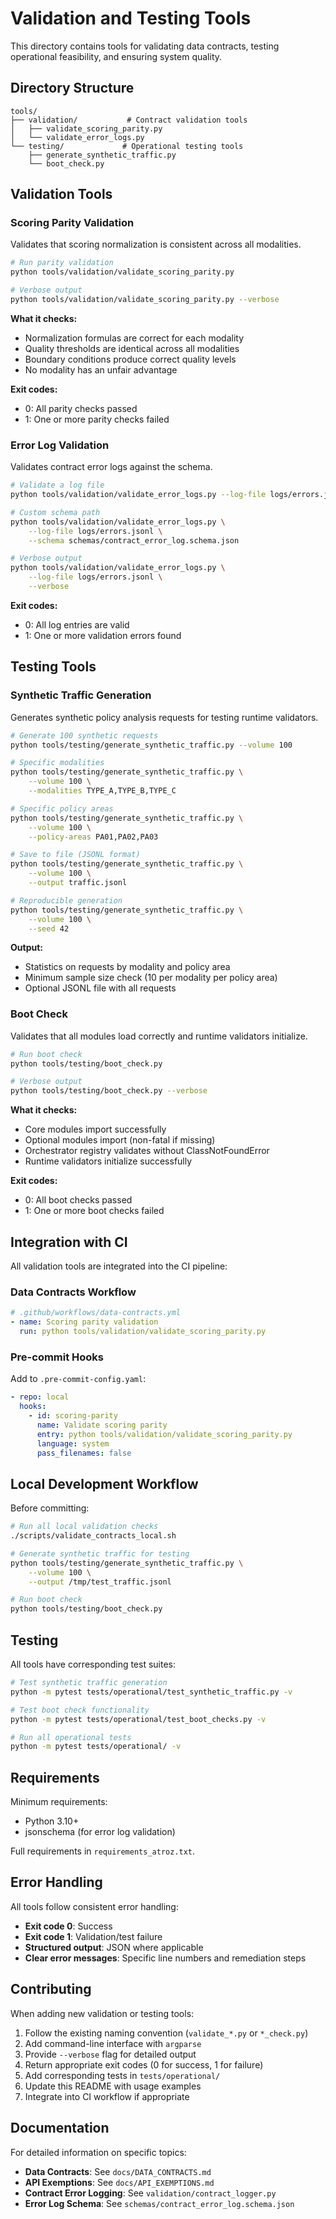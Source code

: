 # Validation and Testing Tools

This directory contains tools for validating data contracts, testing operational feasibility, and ensuring system quality.

## Directory Structure

```
tools/
├── validation/           # Contract validation tools
│   ├── validate_scoring_parity.py
│   └── validate_error_logs.py
└── testing/             # Operational testing tools
    ├── generate_synthetic_traffic.py
    └── boot_check.py
```

## Validation Tools

### Scoring Parity Validation

Validates that scoring normalization is consistent across all modalities.

```bash
# Run parity validation
python tools/validation/validate_scoring_parity.py

# Verbose output
python tools/validation/validate_scoring_parity.py --verbose
```

**What it checks:**
- Normalization formulas are correct for each modality
- Quality thresholds are identical across all modalities
- Boundary conditions produce correct quality levels
- No modality has an unfair advantage

**Exit codes:**
- 0: All parity checks passed
- 1: One or more parity checks failed

### Error Log Validation

Validates contract error logs against the schema.

```bash
# Validate a log file
python tools/validation/validate_error_logs.py --log-file logs/errors.jsonl

# Custom schema path
python tools/validation/validate_error_logs.py \
    --log-file logs/errors.jsonl \
    --schema schemas/contract_error_log.schema.json

# Verbose output
python tools/validation/validate_error_logs.py \
    --log-file logs/errors.jsonl \
    --verbose
```

**Exit codes:**
- 0: All log entries are valid
- 1: One or more validation errors found

## Testing Tools

### Synthetic Traffic Generation

Generates synthetic policy analysis requests for testing runtime validators.

```bash
# Generate 100 synthetic requests
python tools/testing/generate_synthetic_traffic.py --volume 100

# Specific modalities
python tools/testing/generate_synthetic_traffic.py \
    --volume 100 \
    --modalities TYPE_A,TYPE_B,TYPE_C

# Specific policy areas
python tools/testing/generate_synthetic_traffic.py \
    --volume 100 \
    --policy-areas PA01,PA02,PA03

# Save to file (JSONL format)
python tools/testing/generate_synthetic_traffic.py \
    --volume 100 \
    --output traffic.jsonl

# Reproducible generation
python tools/testing/generate_synthetic_traffic.py \
    --volume 100 \
    --seed 42
```

**Output:**
- Statistics on requests by modality and policy area
- Minimum sample size check (10 per modality per policy area)
- Optional JSONL file with all requests

### Boot Check

Validates that all modules load correctly and runtime validators initialize.

```bash
# Run boot check
python tools/testing/boot_check.py

# Verbose output
python tools/testing/boot_check.py --verbose
```

**What it checks:**
- Core modules import successfully
- Optional modules import (non-fatal if missing)
- Orchestrator registry validates without ClassNotFoundError
- Runtime validators initialize successfully

**Exit codes:**
- 0: All boot checks passed
- 1: One or more boot checks failed

## Integration with CI

All validation tools are integrated into the CI pipeline:

### Data Contracts Workflow

```yaml
# .github/workflows/data-contracts.yml
- name: Scoring parity validation
  run: python tools/validation/validate_scoring_parity.py
```

### Pre-commit Hooks

Add to `.pre-commit-config.yaml`:

```yaml
- repo: local
  hooks:
    - id: scoring-parity
      name: Validate scoring parity
      entry: python tools/validation/validate_scoring_parity.py
      language: system
      pass_filenames: false
```

## Local Development Workflow

Before committing:

```bash
# Run all local validation checks
./scripts/validate_contracts_local.sh

# Generate synthetic traffic for testing
python tools/testing/generate_synthetic_traffic.py \
    --volume 100 \
    --output /tmp/test_traffic.jsonl

# Run boot check
python tools/testing/boot_check.py
```

## Testing

All tools have corresponding test suites:

```bash
# Test synthetic traffic generation
python -m pytest tests/operational/test_synthetic_traffic.py -v

# Test boot check functionality
python -m pytest tests/operational/test_boot_checks.py -v

# Run all operational tests
python -m pytest tests/operational/ -v
```

## Requirements

Minimum requirements:
- Python 3.10+
- jsonschema (for error log validation)

Full requirements in `requirements_atroz.txt`.

## Error Handling

All tools follow consistent error handling:

- **Exit code 0**: Success
- **Exit code 1**: Validation/test failure
- **Structured output**: JSON where applicable
- **Clear error messages**: Specific line numbers and remediation steps

## Contributing

When adding new validation or testing tools:

1. Follow the existing naming convention (`validate_*.py` or `*_check.py`)
2. Add command-line interface with `argparse`
3. Provide `--verbose` flag for detailed output
4. Return appropriate exit codes (0 for success, 1 for failure)
5. Add corresponding tests in `tests/operational/`
6. Update this README with usage examples
7. Integrate into CI workflow if appropriate

## Documentation

For detailed information on specific topics:

- **Data Contracts**: See `docs/DATA_CONTRACTS.md`
- **API Exemptions**: See `docs/API_EXEMPTIONS.md`
- **Contract Error Logging**: See `validation/contract_logger.py`
- **Error Log Schema**: See `schemas/contract_error_log.schema.json`
